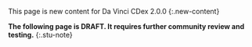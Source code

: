 <!--input/intro-notes/Parameters-cdex-parameters-example5-intro.md -->

This page is new content for Da Vinci CDex 2.0.0
{:.new-content}

**The following page is DRAFT. It requires further community review and testing.**
{:.stu-note}

